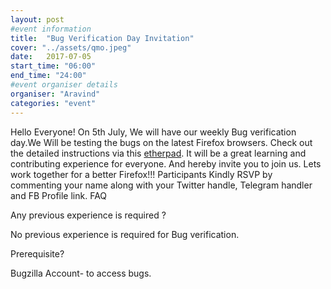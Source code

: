 ```yaml
---
layout: post
#event information
title:  "Bug Verification Day Invitation"
cover: "../assets/qmo.jpeg"
date:   2017-07-05
start_time: "06:00"
end_time: "24:00"
#event organiser details
organiser: "Aravind"
categories: "event"
---
```

Hello Everyone!
On 5th July, We will have our weekly Bug verification day.We Will be testing the bugs on the latest Firefox browsers. 
Check out the detailed instructions via this <a href="https://public.etherpad-mozilla.org/p/MozillaIN_QA_Bug_Verification_Day_20170705">etherpad</a>.
It will be a great learning and contributing experience for everyone. And hereby invite you to join us. Lets work together for a better Firefox!!!
Participants Kindly RSVP by commenting your name along with your Twitter handle, Telegram handler and FB Profile link.
FAQ

Any previous experience is required ?

No previous experience is required for Bug verification.

Prerequisite?

Bugzilla Account- to access bugs.

